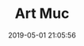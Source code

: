 ---
title: "Art Muc"
date: 2019-05-01 21:05:56
slug: 2019-art-muc
draft: true
location: "????"
locationLink: "https://maps.app.goo.gl/zwifQHvEFcJ5YTHf6"
eventDate: 2019-05-01 19:00:00
afisha: ~
tags: ["exhibition", "group exhibition"]
---